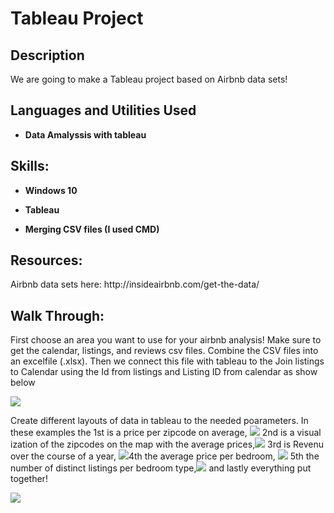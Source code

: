 <h1>Tableau Project</h1>

<h2>Description</h2>

<p>We are going to make a Tableau project based on Airbnb data sets!</p>

<h2>Languages and Utilities Used</h2>

- <b>Data Amalyssis with tableau</b>

<h2>Skills:</h2> 

- <b>Windows 10</b>

- <b>Tableau</b>
- <b>Merging CSV files (I used CMD)</b>

<h2>Resources:</h2> 

<p> Airbnb data sets here: http://insideairbnb.com/get-the-data/ </p>

<h2>Walk Through:</h2>
<p>First choose an area you want to use for your airbnb analysis! Make sure to get the calendar, listings, and reviews csv files. Combine the CSV files into an excelfile (.xlsx). Then we connect this file with tableau to the Join listings to Calendar using the Id from listings and Listing ID from calendar as show below </p> <img src="https://imgur.com/kHS7Cf2.gif"/>

<p> Create different layouts of data in tableau to the needed poarameters. In these examples the 1st is a price per zipcode on average, <img src="https://imgur.com/uZxVMLr.gif"/> 2nd is a visual ization of the zipcodes on the map with the average prices,<img src="https://imgur.com/9OISOLi.gif"/> 3rd is Revenu over the course of a year, <img src="https://imgur.com/uwMhMtW.gif"/>4th the average price per bedroom, <img src="https://imgur.com/CD8i4tE.gif"/> 5th the number of distinct listings per bedroom type,<img src="https://imgur.com/mzGxnqN.gif"/> and lastly everything put together!</p><img src="https://imgur.com/gpjezwn.gif"/>

